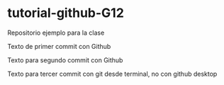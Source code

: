 # tutorial-github-G12
Repositorio ejemplo para la clase

Texto de primer commit con Github

Texto para segundo commit con Github

Texto para tercer commit con git desde terminal, no con github desktop
